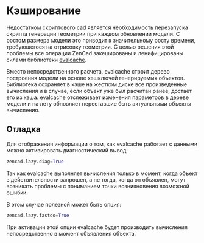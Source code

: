 # Кэширование

Недостатком скриптового cad является необходимость перезапуска скрипта генерации геометрии при каждом обновлении модели. С ростом размера модели это приводит к значительному росту времени, требующегося на отрисовку геометрии. С целью решения этой проблемы все операции ZenCad закешированы и ленифицированы силами библиотеки [evalcache](https://github.com/mirmik/evalcache). 

Вместо непосредственного расчета, evalcache строит дерево построения модели на основе хэшключей генерируемых объектов. Библиотека сохраняет в кэше на жестком диске все произведенные вычисления и в случае, если объект уже был расчитан ранее, достаёт его из кэша. evalcache отслеживает изменения параметров в дереве модели и на лету обновляет переставшие быть актуальными объекты вычисления.

## Отладка
Для отображения информации о том, как evalcache работает с данными можно активировать диагностический вывод:
```python
zencad.lazy.diag=True
```

Так как evalcache выполняет вычисления только в момент, когда объект в действительности запрошен, а не тогда, когда он объявлен, могут возникать проблемы с пониманием точки возникновения возможной ошибки.

В этом случае полезной может быть опция:
```python
zencad.lazy.fastdo=True
```
При активации этой опции evalcache будет производить вычисления непосредственно в момент объявления объекта.